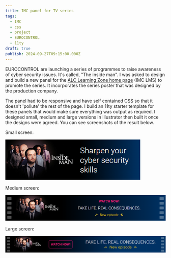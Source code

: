 ```yaml
---
title: IMC panel for TV series
tags:
  - IMC
  - css
  - project
  - EUROCONTROL
  - 11ty
draft: true
publish: 2024-09-27T09:15:00.000Z
---
```

EUROCONTROL are launching a series of programmes to raise awareness of cyber security issues. It's called, "The inside man". I was asked to design and build a new panel for the [ALC Learning Zone home page](https://learningzone.eurocontrol.int/ilp/) (IMC LMS) to promote the series. It incorporates the series poster that was designed by the production company.

The panel had to be responsive and have self contained CSS so that it doesn't 'pollute' the rest of the page. I build an 11ty starter template for these panels that would make sure everything was output as required. I designed small, medium and large versions in Illustrator then built it once the designs were agreed. You can see screenshots of the result below.

Small screen:

![A screenshot of a promotion panel for The Inside Man on a small screen.](/_shared/uploads/safe-panel-mobile.png "The Inside Man: small screen")

Medium screen:

![A screenshot of a promotion panel for The Inside Man on a medium screen.](/_shared/uploads/safe-panel-medium.png "The Inside Man: medium screen")

Large screen:

![A screenshot of a promotion panel for The Inside Man on a large screen.](/_shared/uploads/safe-panel-large.png "The Inside Man: large screen")
